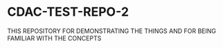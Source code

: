 # CDAC-TEST-REPO-2
THIS REPOSITORY FOR DEMONSTRATING THE THINGS AND FOR BEING FAMILIAR WITH THE CONCEPTS
